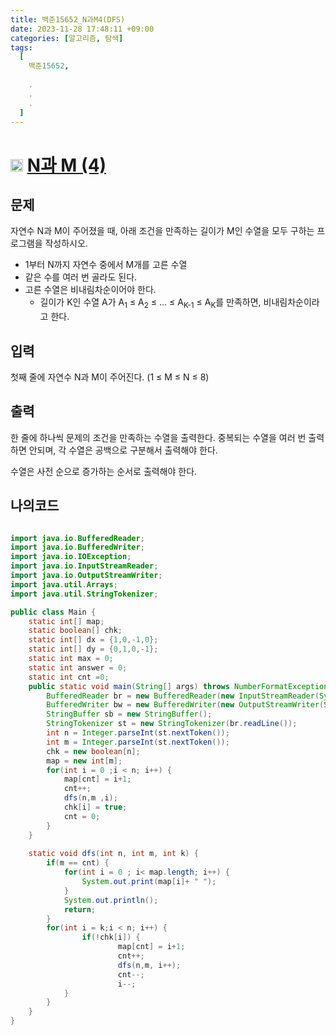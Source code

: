 ```yaml
---
title: 백준15652_N과M4(DFS)
date: 2023-11-28 17:48:11 +09:00
categories: [알고리즘, 탐색]
tags:
  [
    백준15652,
    
    .
    .
    .
  ]
---
```

# <img width="20px"  src="https://d2gd6pc034wcta.cloudfront.net/tier/8.svg" class="solvedac-tier"> [N과 M (4)](https://www.acmicpc.net/problem/15652) 



## 문제
<p>자연수 N과 M이 주어졌을 때, 아래 조건을 만족하는 길이가 M인 수열을 모두 구하는 프로그램을 작성하시오.</p>

<ul>
	<li>1부터 N까지 자연수 중에서 M개를 고른 수열</li>
	<li>같은 수를 여러 번 골라도 된다.</li>
	<li>고른 수열은 비내림차순이어야 한다.
	<ul>
		<li>길이가 K인 수열 A가 A<sub>1</sub> ≤ A<sub>2</sub> ≤ ... ≤ A<sub>K-1</sub> ≤ A<sub>K</sub>를 만족하면, 비내림차순이라고 한다.</li>
	</ul>
	</li>
</ul>

## 입력
<p>첫째 줄에 자연수 N과 M이 주어진다. (1 ≤ M ≤ N ≤ 8)</p>

## 출력
<p>한 줄에 하나씩 문제의 조건을 만족하는 수열을 출력한다. 중복되는 수열을 여러 번 출력하면 안되며, 각 수열은 공백으로 구분해서 출력해야 한다.</p>

<p>수열은 사전 순으로 증가하는 순서로 출력해야 한다.</p>

## 나의코드

```java

import java.io.BufferedReader;
import java.io.BufferedWriter;
import java.io.IOException;
import java.io.InputStreamReader;
import java.io.OutputStreamWriter;
import java.util.Arrays;
import java.util.StringTokenizer;

public class Main {
	static int[] map;
	static boolean[] chk;
	static int[] dx = {1,0,-1,0};
	static int[] dy = {0,1,0,-1};
	static int max = 0;
	static int answer = 0;
	static int cnt =0;
	public static void main(String[] args) throws NumberFormatException, IOException {
		BufferedReader br = new BufferedReader(new InputStreamReader(System.in));
		BufferedWriter bw = new BufferedWriter(new OutputStreamWriter(System.out));
		StringBuffer sb = new StringBuffer();
		StringTokenizer st = new StringTokenizer(br.readLine());
		int n = Integer.parseInt(st.nextToken());
		int m = Integer.parseInt(st.nextToken());
		chk = new boolean[n];
		map = new int[m];
		for(int i = 0 ;i < n; i++) {
			map[cnt] = i+1;
			cnt++;
			dfs(n,m ,i);
			chk[i] = true;
			cnt = 0;
		}
	}
	
	static void dfs(int n, int m, int k) {
		if(m == cnt) {
			for(int i = 0 ; i< map.length; i++) {
				System.out.print(map[i]+ " ");
			}
			System.out.println();
			return;
		}
		for(int i = k;i < n; i++) {
				if(!chk[i]) {
						map[cnt] = i+1;
						cnt++;
						dfs(n,m, i++);
						cnt--;
						i--;
			}
		}
	}
}
```
